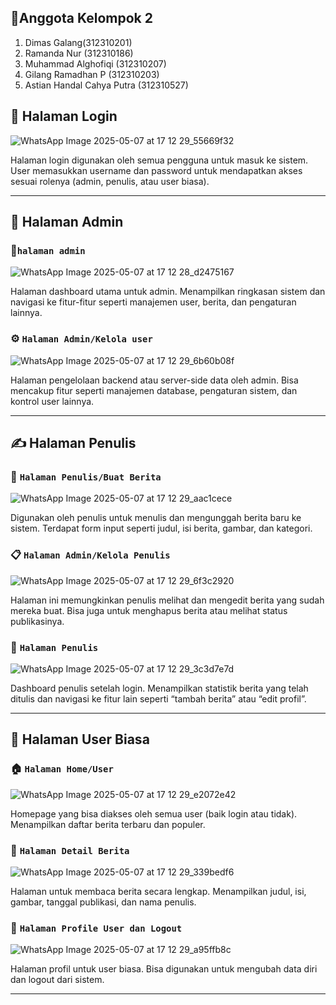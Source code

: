 ## 👥**Anggota Kelompok 2**
1. Dimas Galang(312310201)  
2. Ramanda Nur  (312310186)
3. Muhammad Alghofiqi (312310207) 
4. Gilang Ramadhan P  (312310203)
5. Astian Handal Cahya Putra  (312310527)
## 🔐 Halaman Login
![WhatsApp Image 2025-05-07 at 17 12 29_55669f32](https://github.com/user-attachments/assets/2272fee3-6d97-4252-8970-bb294d1556ce)

Halaman login digunakan oleh semua pengguna untuk masuk ke sistem. User memasukkan username dan password untuk mendapatkan akses sesuai rolenya (admin, penulis, atau user biasa).

---

## 👑 Halaman Admin

### 📄`halaman admin`
![WhatsApp Image 2025-05-07 at 17 12 28_d2475167](https://github.com/user-attachments/assets/6b22824e-e7f8-4e23-b59a-29f8aec6f0c5)

Halaman dashboard utama untuk admin. Menampilkan ringkasan sistem dan navigasi ke fitur-fitur seperti manajemen user, berita, dan pengaturan lainnya.

### ⚙️ `Halaman Admin/Kelola user`
![WhatsApp Image 2025-05-07 at 17 12 29_6b60b08f](https://github.com/user-attachments/assets/95684310-d1b1-4a69-a49a-86f262610cc0)

Halaman pengelolaan backend atau server-side data oleh admin. Bisa mencakup fitur seperti manajemen database, pengaturan sistem, dan kontrol user lainnya.

---

## ✍️ Halaman Penulis

### 📝 `Halaman Penulis/Buat Berita`
![WhatsApp Image 2025-05-07 at 17 12 29_aac1cece](https://github.com/user-attachments/assets/a4e6bf11-5751-4db4-bfbd-56c8bade0f34)

Digunakan oleh penulis untuk menulis dan mengunggah berita baru ke sistem. Terdapat form input seperti judul, isi berita, gambar, dan kategori.

### 📋 `Halaman Admin/Kelola Penulis`
![WhatsApp Image 2025-05-07 at 17 12 29_6f3c2920](https://github.com/user-attachments/assets/148f70dc-f545-4433-aebe-99781976705c)

Halaman ini memungkinkan penulis melihat dan mengedit berita yang sudah mereka buat. Bisa juga untuk menghapus berita atau melihat status publikasinya.

### 🧭 `Halaman Penulis`
![WhatsApp Image 2025-05-07 at 17 12 29_3c3d7e7d](https://github.com/user-attachments/assets/3c3bf10c-6c3a-4a3a-b7f1-2007e4be5685)

Dashboard penulis setelah login. Menampilkan statistik berita yang telah ditulis dan navigasi ke fitur lain seperti “tambah berita” atau “edit profil”.

---

## 👥 Halaman User Biasa

### 🏠 `Halaman Home/User`
![WhatsApp Image 2025-05-07 at 17 12 29_e2072e42](https://github.com/user-attachments/assets/34e92078-7174-45ad-abbc-e0417ee117a0)

Homepage yang bisa diakses oleh semua user (baik login atau tidak). Menampilkan daftar berita terbaru dan populer.

### 📖 `Halaman Detail Berita`
![WhatsApp Image 2025-05-07 at 17 12 29_339bedf6](https://github.com/user-attachments/assets/2ad044df-01c6-49b8-9700-818a0e9397c2)

Halaman untuk membaca berita secara lengkap. Menampilkan judul, isi, gambar, tanggal publikasi, dan nama penulis.

### 🙍 `Halaman Profile User dan Logout`
![WhatsApp Image 2025-05-07 at 17 12 29_a95ffb8c](https://github.com/user-attachments/assets/f55f92de-a339-45af-a4a0-b018c8c078ec)

Halaman profil untuk user biasa. Bisa digunakan untuk mengubah data diri dan logout dari sistem.

---



